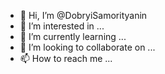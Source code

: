- 👋 Hi, I’m @DobryiSamorityanin
- 👀 I’m interested in ...
- 🌱 I’m currently learning ...
- 💞️ I’m looking to collaborate on ...
- 📫 How to reach me ...

<!---
DobryiSamorityanin/DobryiSamorityanin is a ✨ special ✨ repository because its `README.md` (this file) appears on your GitHub profile.
You can click the Preview link to take a look at your changes.
--->
